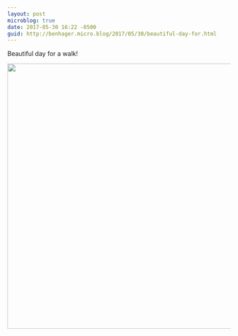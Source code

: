 ```yaml
---
layout: post
microblog: true
date: 2017-05-30 16:22 -0500
guid: http://benhager.micro.blog/2017/05/30/beautiful-day-for.html
---
```

Beautiful day for a walk!

<img src="http://benhager.micro.blog/uploads/2017/ba06c71386.jpg" width="600" height="600" style="height: auto" />
